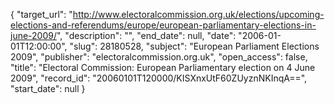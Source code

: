 {
  "target_url": "http://www.electoralcommission.org.uk/elections/upcoming-elections-and-referendums/europe/european-parliamentary-elections-in-june-2009/", 
  "description": "", 
  "end_date": null, 
  "date": "2006-01-01T12:00:00", 
  "slug": 28180528, 
  "subject": "European Parliament Elections 2009", 
  "publisher": "electoralcommission.org.uk", 
  "open_access": false, 
  "title": "Electoral Commission: European Parliamentary election on 4 June 2009", 
  "record_id": "20060101T120000/KISXnxUtF60ZUyznNKInqA==", 
  "start_date": null
}


